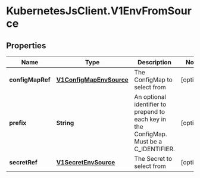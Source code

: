 # KubernetesJsClient.V1EnvFromSource

## Properties
Name | Type | Description | Notes
------------ | ------------- | ------------- | -------------
**configMapRef** | [**V1ConfigMapEnvSource**](V1ConfigMapEnvSource.md) | The ConfigMap to select from | [optional] 
**prefix** | **String** | An optional identifier to prepend to each key in the ConfigMap. Must be a C_IDENTIFIER. | [optional] 
**secretRef** | [**V1SecretEnvSource**](V1SecretEnvSource.md) | The Secret to select from | [optional] 


